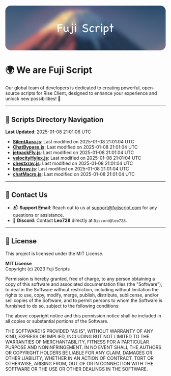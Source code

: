 ![Banner](.github/b.webp)

# 🌍 **We are Fuji Script**

Our global team of developers is dedicated to creating powerful, open-source scripts for Rise Client, designed to enhance your experience and unlock new possibilities! 🌟

---
<!-- SCRIPTS_NAVIGATION_START -->
## 📂 **Scripts Directory Navigation**

**Last Updated**: 2025-01-08 21:01:06 UTC

- **[SilentAura.js](scripts/SilentAura.js)**: Last modified on 2025-01-08 21:01:04 UTC
- **[ChatBypass.js](scripts/ChatBypass.js)**: Last modified on 2025-01-08 21:01:04 UTC
- **[jetpackFly.js](scripts/jetpackFly.js)**: Last modified on 2025-01-08 21:01:04 UTC
- **[velocityHylex.js](scripts/velocityHylex.js)**: Last modified on 2025-01-08 21:01:04 UTC
- **[chestxray.js](scripts/chestxray.js)**: Last modified on 2025-01-08 21:01:04 UTC
- **[bedxray.js](scripts/bedxray.js)**: Last modified on 2025-01-08 21:01:04 UTC
- **[chatMacro.js](scripts/chatMacro.js)**: Last modified on 2025-01-08 21:01:04 UTC

<!-- SCRIPTS_NAVIGATION_END -->

---

## 💬 **Contact Us**  
- 📬 **Support Email**: Reach out to us at [support@fujiscript.com](mailto:support@fujiscript.com) for any questions or assistance.  
- 💬 **Discord**: Contact **Leo728** directly at `Discord@leo728`.

---

## 📜 **License**

This project is licensed under the MIT License.  

**MIT License**  
Copyright (c) 2023 Fuji Scripts  

Permission is hereby granted, free of charge, to any person obtaining a copy of this software and associated documentation files (the "Software"), to deal in the Software without restriction, including without limitation the rights to use, copy, modify, merge, publish, distribute, sublicense, and/or sell copies of the Software, and to permit persons to whom the Software is furnished to do so, subject to the following conditions:  

The above copyright notice and this permission notice shall be included in all copies or substantial portions of the Software.  

THE SOFTWARE IS PROVIDED "AS IS", WITHOUT WARRANTY OF ANY KIND, EXPRESS OR IMPLIED, INCLUDING BUT NOT LIMITED TO THE WARRANTIES OF MERCHANTABILITY, FITNESS FOR A PARTICULAR PURPOSE AND NONINFRINGEMENT. IN NO EVENT SHALL THE AUTHORS OR COPYRIGHT HOLDERS BE LIABLE FOR ANY CLAIM, DAMAGES OR OTHER LIABILITY, WHETHER IN AN ACTION OF CONTRACT, TORT OR OTHERWISE, ARISING FROM, OUT OF OR IN CONNECTION WITH THE SOFTWARE OR THE USE OR OTHER DEALINGS IN THE SOFTWARE.  
